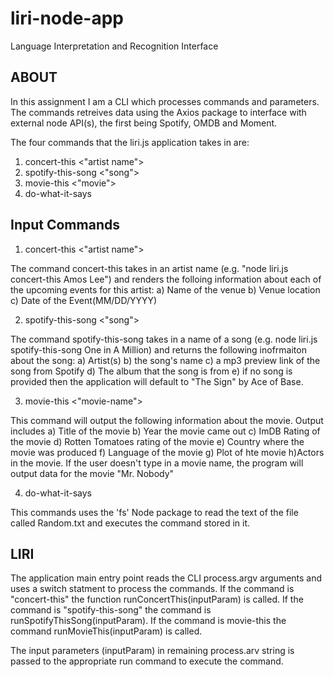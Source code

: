 # liri-node-app
Language Interpretation and Recognition Interface


ABOUT
-----
In this assignment I am a CLI which processes commands and parameters. The commands retreives data using the Axios package to interface with external  node API(s), the first being Spotify, OMDB and Moment.

The four commands that the liri.js application takes in are:
1) concert-this <"artist name">
2) spotify-this-song <"song">
3) movie-this <"movie">
4) do-what-it-says

Input Commands
--------------
1) concert-this <"artist name">

The command concert-this takes in an artist name (e.g. "node liri.js concert-this Amos Lee") and renders the folloing information about each of the upcoming events for this artist: a) Name of the venue b) Venue location c) Date of the Event(MM/DD/YYYY)

2) spotify-this-song <"song">

The command spotify-this-song takes in a name of a song (e.g. node liri.js spotify-this-song One in A Million) and returns the following inofrmaiton about the song: a) Artist(s) b) the song's name c) a mp3 preview link of the song from Spotify d) The album that the song is from
e) if no song is provided then the application will default to "The Sign" by Ace of Base.


3) movie-this <"movie-name">

This command will output the following information about the movie. Output includes
a) Title of the movie b) Year the movie came out c) ImDB Rating of the movie d) Rotten Tomatoes rating of the movie e) Country where the movie was produced f) Language of the movie g) Plot of hte movie h)Actors in the movie.  If the user doesn't type in a movie name, the program will output data for the movie "Mr. Nobody"

4) do-what-it-says

This commands uses the 'fs' Node package to read the text of the file called Random.txt and executes the command stored in it.


LIRI
----
The application main entry point reads the CLI process.argv arguments and uses a switch statment to process the commands. If the command is "concert-this" the function runConcertThis(inputParam) is called. If the command is "spotify-this-song" the command is runSpotifyThisSong(inputParam). If the command is movie-this the command runMovieThis(inputParam) is called.

The input parameters (inputParam) in remaining process.arv string is passed to the appropriate run command to execute the command. 









